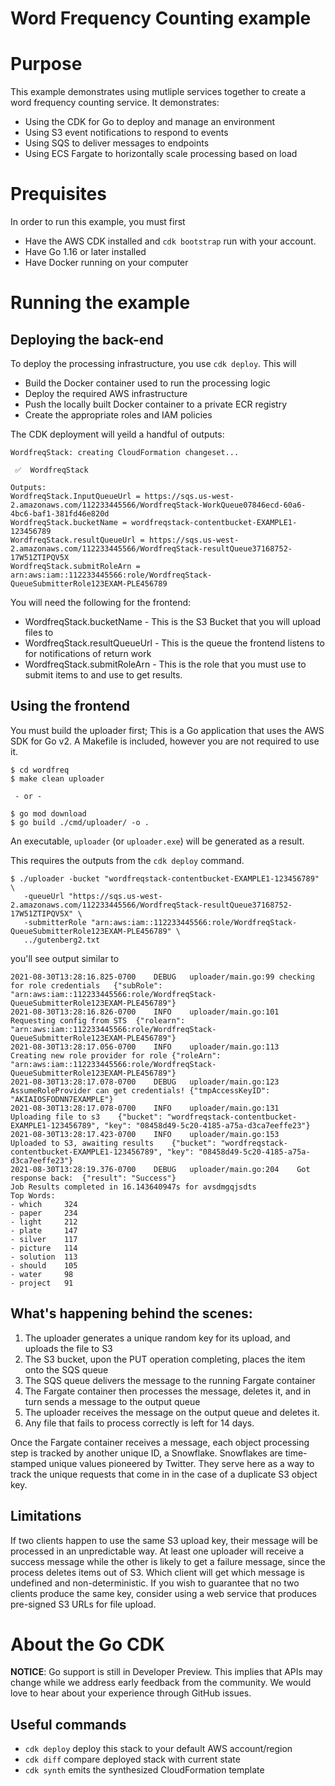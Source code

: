 # Word Frequency Counting example

# Purpose

This example demonstrates using mutliple services together to create a word frequency counting service. It demonstrates:

* Using the CDK for Go to deploy and manage an environment
* Using S3 event notifications to respond to events
* Using SQS to deliver messages to endpoints
* Using ECS Fargate to horizontally scale processing based on load

# Prequisites

In order to run this example, you must first

* Have the AWS CDK installed and `cdk bootstrap` run with your account.
* Have Go 1.16 or later installed
* Have Docker running on your computer


# Running the example

## Deploying the back-end

To deploy the processing infrastructure, you use `cdk deploy`. This will

* Build the Docker container used to run the processing logic
* Deploy the required AWS infrastructure
* Push the locally built Docker container to a private ECR registry
* Create the appropriate roles and IAM policies

The CDK deployment will yeild a handful of outputs:

```
WordfreqStack: creating CloudFormation changeset...

 ✅  WordfreqStack

Outputs:
WordfreqStack.InputQueueUrl = https://sqs.us-west-2.amazonaws.com/112233445566/WordfreqStack-WorkQueue07846ecd-60a6-4bc6-baf1-381fd46e820d
WordfreqStack.bucketName = wordfreqstack-contentbucket-EXAMPLE1-123456789
WordfreqStack.resultQueueUrl = https://sqs.us-west-2.amazonaws.com/112233445566/WordfreqStack-resultQueue37168752-17W51ZTIPQV5X
WordfreqStack.submitRoleArn = arn:aws:iam::112233445566:role/WordfreqStack-QueueSubmitterRole123EXAM-PLE456789
```

You will need the following for the frontend:

* WordfreqStack.bucketName - This is the S3 Bucket that you will upload files to
* WordfreqStack.resultQueueUrl - This is the queue the frontend listens to for notifications of return work
* WordfreqStack.submitRoleArn - This is the role that you must use to submit items to and use to get results.

## Using the frontend

You must build the uploader first; This is a Go application that uses the AWS SDK for Go v2. A Makefile is included, however you are not required to use it.

```
$ cd wordfreq
$ make clean uploader

 - or -

$ go mod download
$ go build ./cmd/uploader/ -o .
```

An executable, `uploader` (or `uploader.exe`) will be generated as a result. 

This requires the outputs from the `cdk deploy` command. 


```
$ ./uploader -bucket "wordfreqstack-contentbucket-EXAMPLE1-123456789" \
   -queueUrl "https://sqs.us-west-2.amazonaws.com/112233445566/WordfreqStack-resultQueue37168752-17W51ZTIPQV5X" \
   -submitterRole "arn:aws:iam::112233445566:role/WordfreqStack-QueueSubmitterRole123EXAM-PLE456789" \
   ../gutenberg2.txt
```

you'll see output similar to

```
2021-08-30T13:28:16.825-0700	DEBUG	uploader/main.go:99	checking for role credentials	{"subRole": "arn:aws:iam::112233445566:role/WordfreqStack-QueueSubmitterRole123EXAM-PLE456789"}
2021-08-30T13:28:16.826-0700	INFO	uploader/main.go:101	Requesting config from STS	{"rolearn": "arn:aws:iam::112233445566:role/WordfreqStack-QueueSubmitterRole123EXAM-PLE456789"}
2021-08-30T13:28:17.056-0700	INFO	uploader/main.go:113	Creating new role provider for role	{"roleArn": "arn:aws:iam::112233445566:role/WordfreqStack-QueueSubmitterRole123EXAM-PLE456789"}
2021-08-30T13:28:17.078-0700	DEBUG	uploader/main.go:123	AssumeRoleProvider can get credentials!	{"tmpAccessKeyID": "AKIAIOSFODNN7EXAMPLE"}
2021-08-30T13:28:17.078-0700	INFO	uploader/main.go:131	Uploading file to s3	{"bucket": "wordfreqstack-contentbucket-EXAMPLE1-123456789", "key": "08458d49-5c20-4185-a75a-d3ca7eeffe23"}
2021-08-30T13:28:17.423-0700	INFO	uploader/main.go:153	Uploaded to S3, awaiting results	{"bucket": "wordfreqstack-contentbucket-EXAMPLE1-123456789", "key": "08458d49-5c20-4185-a75a-d3ca7eeffe23"}
2021-08-30T13:28:19.376-0700	DEBUG	uploader/main.go:204	Got response back:	{"result": "Success"}
Job Results completed in 16.143640947s for avsdmgqjsdts
Top Words:
- which		324
- paper		234
- light		212
- plate		147
- silver	117
- picture	114
- solution	113
- should	105
- water		98
- project	91
```

## What's happening behind the scenes:

1. The uploader generates a unique random key for its upload, and uploads the file to S3
2. The S3 bucket, upon the PUT operation completing, places the item onto the SQS queue
3. The SQS queue delivers the message to the running Fargate container
4. The Fargate container then processes the message, deletes it, and in turn sends a message to the output queue
5. The uploader receives the message on the output queue and deletes it.
6. Any file that fails to process correctly is left for 14 days.

Once the Fargate container receives a message, each object processing step is tracked by another unique ID, a Snowflake. Snowflakes are
time-stamped unique values pioneered by Twitter. They serve here as a way to track the unique requests that come in in the case of a
duplicate S3 object key. 

## Limitations

If two clients happen to use the same S3 upload key, their message will be processed in an unpredictable way. At least one uploader will
receive a success message while the other is likely to get a failure message, since the process deletes items out of S3. Which client will
get which message is undefined and non-deterministic. If you wish to guarantee that no two clients produce the same key, consider using
a web service that produces pre-signed S3 URLs for file upload. 

# About the Go CDK

**NOTICE**: Go support is still in Developer Preview. This implies that APIs may
change while we address early feedback from the community. We would love to hear
about your experience through GitHub issues.

## Useful commands

 * `cdk deploy`      deploy this stack to your default AWS account/region
 * `cdk diff`        compare deployed stack with current state
 * `cdk synth`       emits the synthesized CloudFormation template
